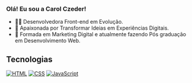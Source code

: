 ### Olá! Eu sou a Carol Czeder!

- 👩‍💻 Desenvolvedora Front-end em Evolução.
- 🎯 Apaixonada por Transformar Ideias em Experiências Digitais.
- 🔭 Formada em Marketing Digital e atualmente fazendo Pós graduação em Desenvolvimento Web.

## Tecnologias
[![HTML](https://img.shields.io/badge/-HTML-ccb0ab?style=for-the-badge&logo=html5&logoColor=1b1b1b)](#)
[![CSS](https://img.shields.io/badge/-CSS-ccb0ab?style=for-the-badge&logo=css3&logoColor=1b1b1b)](#)
[![JavaScript](https://img.shields.io/badge/-JavaScript-ccb0ab?style=for-the-badge&logo=javascript&logoColor=1b1b1b)](#)

